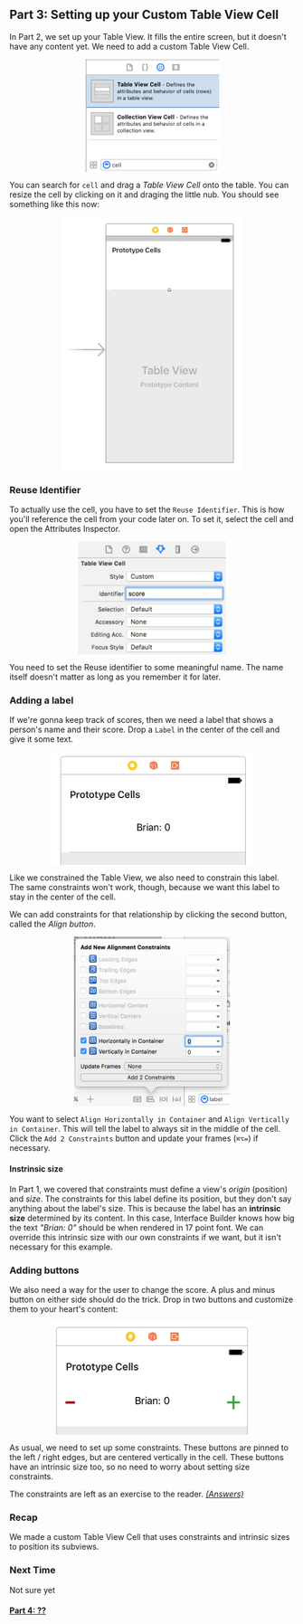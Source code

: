 ## Part 3: Setting up your Custom Table View Cell

In Part 2, we set up your Table View. It fills the entire screen, but it doesn't have any content yet. We need to add a custom Table View Cell.

<p align="center"> <img src="screenshot1.png" height="200px" align="center"> </p>

You can search for `cell` and drag a *Table View Cell* onto the table. You can resize the cell by clicking on it and draging the little nub. You should see something like this now:

<p align="center"> <img src="screenshot2.png" height="450px" align="center"> </p>

### Reuse Identifier

To actually use the cell, you have to set the `Reuse Identifier`. This is how you'll reference the cell from your code later on. To set it, select the cell and open the Attributes Inspector.

<p align="center"> <img src="screenshot0.png" height="200px" align="center"> </p>

You need to set the Reuse identifier to some meaningful name. The name itself doesn't matter as long as you remember it for later.

### Adding a label

If we're gonna keep track of scores, then we need a label that shows a person's name and their score. Drop a `Label` in the center of the cell and give it some text.

<p align="center"> <img src="screenshot3.png" height="200px" align="center"> </p>

Like we constrained the Table View, we also need to constrain this label. The same constraints won't work, though, because we want this label to stay in the center of the cell.

We can add constraints for that relationship by clicking the second button, called the *Align button*. 

<p align="center"> <img src="screenshot4.png" height="300px" align="center"> </p>

You want to select `Align Horizontally in Container` and `Align Vertically in Container`. This will tell the label to always sit in the middle of the cell. Click the `Add 2 Constraints` button and update your frames (`⌘⌥=`) if necessary.

#### Instrinsic size

In Part 1, we covered that constraints must define a view's *origin* (position) and *size*. The constraints for this label define its position, but they don't say anything about the label's size. This is because the label has an **intrinsic size** determined by its content. In this case, Interface Builder knows how big the text *"Brian: 0"* should be when rendered in 17 point font. We can override this intrinsic size with our own constraints if we want, but it isn't necessary for this example.

### Adding buttons

We also need a way for the user to change the score. A plus and minus button on either side should do the trick. Drop in two buttons and customize them to your heart's content:

<p align="center"> <img src="screenshot5.png" height="200px" align="center"> </p>

As usual, we need to set up some constraints. These buttons are pinned to the left / right edges, but are centered vertically in the cell. These buttons have an intrinsic size too, so no need to worry about setting size constraints.

The constraints are left as an exercise to the reader. *[(Answers)](../P3/cheatsheet.md)*

### Recap

We made a custom Table View Cell that uses constraints and intrinsic sizes to position its subviews.

### Next Time

Not sure yet

#### [Part 4: ??](../P4/part4.md)